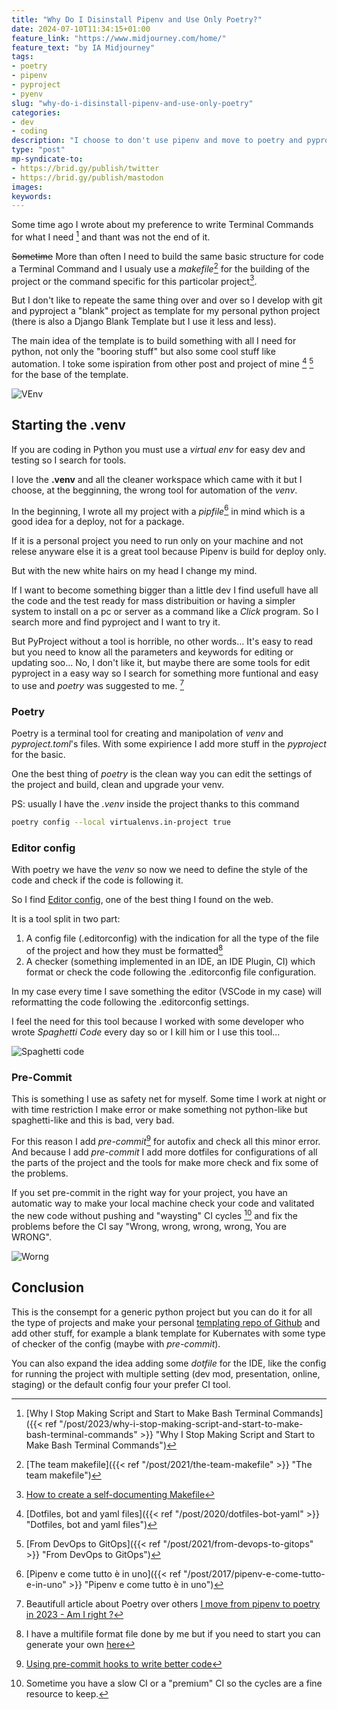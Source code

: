 ```yaml
---
title: "Why Do I Disinstall Pipenv and Use Only Poetry?"
date: 2024-07-10T11:34:15+01:00
feature_link: "https://www.midjourney.com/home/"
feature_text: "by IA Midjourney"
tags:
- poetry
- pipenv
- pyproject
- pyenv
slug: "why-do-i-disinstall-pipenv-and-use-only-poetry"
categories:
- dev
- coding
description: "I choose to don't use pipenv and move to poetry and pyproject and other stuff for dev with python"
type: "post"
mp-syndicate-to:
- https://brid.gy/publish/twitter
- https://brid.gy/publish/mastodon
images:
keywords:
---
```


Some time ago I wrote about my preference to write Terminal Commands for what I need [^1] and thant was not the end of it.
[^1]: [Why I Stop Making Script and Start to Make Bash Terminal Commands]({{< ref "/post/2023/why-i-stop-making-script-and-start-to-make-bash-terminal-commands" >}} "Why I Stop Making Script and Start to Make Bash Terminal Commands")

~~Sometime~~ More than often I need to build the same basic structure for code a Terminal Command and I usualy use a _makefile_[^2] for the building of the project or the command specific for this particolar project[^makefile].

[^2]: [The team makefile]({{< ref "/post/2021/the-team-makefile" >}} "The team makefile")
[^makefile]: [How to create a self-documenting Makefile](https://victoria.dev/blog/how-to-create-a-self-documenting-makefile/)

But I don't like to repeate the same thing over and over so I develop with git and pyproject a "blank" project as template for my personal python project (there is also a Django Blank Template but I use it less and less).

The main idea of the template is to build something with all I need for python, not only the "booring stuff" but also some cool stuff like automation.
I toke some ispiration from other post and project of mine [^dotfile] [^gitops] for the base of the template.

[^gitops]: [From DevOps to GitOps]({{< ref "/post/2021/from-devops-to-gitops" >}} "From DevOps to GitOps")

[^dotfile]: [Dotfiles, bot and yaml files]({{< ref "/post/2020/dotfiles-bot-yaml" >}} "Dotfiles, bot and yaml files")

![VEnv](venv.png)

## Starting the .venv

If you are coding in Python you must use a _virtual env_ for easy dev and testing so I search for tools.

I love the __.venv__ and all the cleaner workspace which came with it but I choose, at the begginning, the wrong tool for automation of the _venv_.

In the beginning, I wrote all my project with a _pipfile_[^3] in mind which is a good idea for a deploy, not for a package.

[^3]: [Pipenv e come tutto è in uno]({{< ref "/post/2017/pipenv-e-come-tutto-e-in-uno" >}} "Pipenv e come tutto è in uno")

If it is a personal project you need to run only on your machine and not relese anyware else it is a great tool because Pipenv is build for deploy only. 

But with the new white hairs on my head I change my mind.

If I want to become something bigger than a little dev I find usefull have all the code and the test ready for mass distribuition or having a simpler system to install on a pc or server as a command like a _Click_ program. 
So I search more and find pyproject and I want to try it.

But PyProject without a tool is horrible, no other words... 
It's easy to read but you need to know all the parameters and keywords for editing or updating soo... No, I don't like it, but maybe there are some tools for edit pyproject in a easy way so I search for something more funtional and easy to use and _poetry_ was suggested to me. [^poetry-over-pipenv]

[^poetry-over-pipenv]: Beautifull article about Poetry over others [I move from pipenv to poetry in 2023 - Am I right ?](https://dev.to/farcellier/i-migrate-to-poetry-in-2023-am-i-right--115)

### Poetry

Poetry is a terminal tool for creating and manipolation of _venv_ and _pyproject.toml_'s files.
With some expirience I add more stuff in the _pyproject_ for the basic.

One the best thing of _poetry_ is the clean way you can edit the settings of the project and build, clean and upgrade your venv.

PS: usually I have the _.venv_ inside the project thanks to this command

```bash
poetry config --local virtualenvs.in-project true
```

### Editor config

With poetry we have the _venv_ so now we need to define the style of the code and check if the code is following it.

So I find [Editor config](https://editorconfig.org/), one of the best thing I found on the web. 

It is a tool split in two part:
1. A config file (.editorconfig) with the indication for all the type of the file of the project and how they must be formatted[^editorconfig]
2. A checker (something implemented in an IDE, an IDE Plugin, CI) which format or check the code following the .editorconfig file configuration.

[^editorconfig]:I have a multifile format file done by me but if you need to start you can generate your own [here](https://editorconfig.timseverien.com/) 

In my case every time I save something the editor (VSCode in my case) will reformatting the code following the .editorconfig settings.

I feel the need for this tool because I worked with some developer who wrote _Spaghetti Code_ every day so or I kill him or I use this tool...

![Spaghetti code](spaghetti-code.png)

### Pre-Commit

This is something I use as safety net for myself. Some time I work at night or with time restriction I make error or make something not python-like but spaghetti-like and this is bad, very bad.

For this reason I add _pre-commit_[^pre-commit] for autofix and check all this minor error. 
And because I add _pre-commit_ I add more dotfiles for configurations of all the parts of the project and the tools for make more check and fix some of the problems.

[^pre-commit]: [Using pre-commit hooks to write better code](https://praful932.dev/blog-2-pre-commit-hooks/)

If you set pre-commit in the right way for your project, you have an automatic way to make your local machine check your code and valitated the new code without pushing and "waysting" CI cycles [^waysting] and fix the problems before the CI say "Wrong, wrong, wrong, wrong, You are WRONG".

![Worng](wrong.gif)

[^waysting]: Sometime you have a slow CI or a "premium" CI so the cycles are a fine resource to keep.

## Conclusion

This is the consempt for a generic python project but you can do it for all the type of projects and make your personal [templating repo of Github](https://docs.github.com/en/repositories/creating-and-managing-repositories/creating-a-template-repository) and add other stuff, for example a blank template for Kubernates with some type of checker of the config (maybe with _pre-commit_).

You can also expand the idea adding some _dotfile_ for the IDE, like the config for running the project with multiple setting (dev mod, presentation, online, staging) or the default config four your prefer CI tool.
